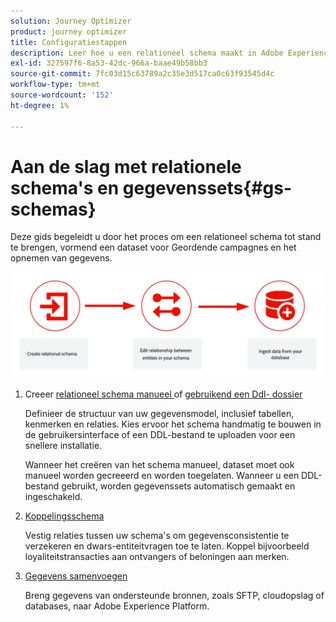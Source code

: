 ```yaml
---
solution: Journey Optimizer
product: journey optimizer
title: Configuratiestappen
description: Leer hoe u een relationeel schema maakt in Adobe Experience Platform door een DDL te uploaden
exl-id: 327597f6-8a53-42dc-966a-baae49b58bb3
source-git-commit: 7fc03d15c63789a2c35e3d517ca0c63f93545d4c
workflow-type: tm+mt
source-wordcount: '152'
ht-degree: 1%

---
```



# Aan de slag met relationele schema&#39;s en gegevenssets{#gs-schemas}

Deze gids begeleidt u door het proces om een relationeel schema tot stand te brengen, vormend een dataset voor Geordende campagnes en het opnemen van gegevens.

![](assets/do-not-localize/schema_admin.png)

1. Creeer [ relationeel schema manueel ](manual-schema.md) of [ gebruikend een Ddl- dossier ](file-upload-schema.md)

   Definieer de structuur van uw gegevensmodel, inclusief tabellen, kenmerken en relaties. Kies ervoor het schema handmatig te bouwen in de gebruikersinterface of een DDL-bestand te uploaden voor een snellere installatie.

   Wanneer het creëren van het schema manueel, dataset moet ook manueel worden gecreeerd en worden toegelaten. Wanneer u een DDL-bestand gebruikt, worden gegevenssets automatisch gemaakt en ingeschakeld.

1. [Koppelingsschema](file-upload-schema.md)

   Vestig relaties tussen uw schema&#39;s om gegevensconsistentie te verzekeren en dwars-entiteitvragen toe te laten. Koppel bijvoorbeeld loyaliteitstransacties aan ontvangers of beloningen aan merken.

1. [Gegevens samenvoegen](ingest-data.md)

   Breng gegevens van ondersteunde bronnen, zoals SFTP, cloudopslag of databases, naar Adobe Experience Platform.

